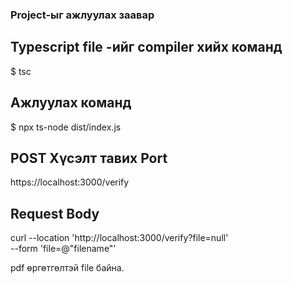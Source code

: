 ### Project-ыг ажлуулах заавар
## Typescript file -ийг compiler хийх команд
$ tsc
## Ажлуулах команд
$ npx ts-node dist/index.js
## POST Хүсэлт тавих Port
https://localhost:3000/verify

## Request Body

curl --location 'http://localhost:3000/verify?file=null' \
--form 'file=@"filename"'

pdf өргөтгөлтэй file байна.

